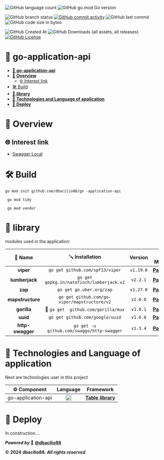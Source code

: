 ![GitHub language count](https://img.shields.io/github/languages/count/dbacilio88/go-application-api?style=social&logo=go)
![GitHub go.mod Go version](https://img.shields.io/github/go-mod/go-version/dbacilio88/go-application-api?style=social)

![GitHub branch status](https://img.shields.io/github/checks-status/dbacilio88/go-application-api/master)
[![GitHub commit activity](https://img.shields.io/github/commit-activity/t/dbacilio88/go-application-api)](https://github.com/dbacilio88/go-application-api/graphs/commit-activity)
![GitHub last commit](https://img.shields.io/github/last-commit/dbacilio88/go-application-api)
![GitHub code size in bytes](https://img.shields.io/github/languages/code-size/dbacilio88/go-application-api)

![GitHub Created At](https://img.shields.io/github/created-at/dbacilio88/go-application-api)
![GitHub Downloads (all assets, all releases)](https://img.shields.io/github/downloads/dbacilio88/go-application-api/total)
[![GitHub License](https://img.shields.io/github/license/dbacilio88/go-application-api)](LICENSE)

# 🤖 **go-application-api**

<!-- TOC -->
* [🤖 **go-application-api**](#-go-application-api)
* [📖 **Overview**](#-overview)
  * [🌐 Interest link](#-interest-link)
* [🛠️ Build](#-build)
* [🧪 **library**](#-library)
* [🧩 **Technologies and Language of application**](#-technologies-and-language-of-application)
* [🚀 **Deploy**](#-deploy)
<!-- TOC -->

# 📖 **Overview**

## 🌐 Interest link

* [Swagger Local](http://localhost:8001/swagger/index.html)

# 🛠️ Build

```shell
go mod init github.com/dbacilio88/go -application-api
```

```shell
 go mod tidy
```

```shell
 go mod vendor
```

# 🧪 **library**

modules used in tha application:

|     📄 Name      |               🪛 Installation                |  Version  |                               📦 Module                               |                       🪼 GitHub                        |
|:----------------:|:--------------------------------------------:|:---------:|:---------------------------------------------------------------------:|:------------------------------------------------------:|
|    **viper**     |       `go get github.com/spf13/viper`        | `v1.19.0` |       [**Package**](https://pkg.go.dev/github.com/spf13/viper)        |        [GitHub](https://github.com/spf13/viper)        |
|  **lumberjack**  |  `go get gopkg.in/natefinch/lumberjack.v2`   | `v2.2.1`  |  [**Package**](https://pkg.go.dev/gopkg.in/natefinch/lumberjack.v2)   | [**GitHub**](https://github.com/natefinch/lumberjack)  |
|     **zap**      |           `go get go.uber.org/zap`           | `v1.27.0` |           [**Package**](https://pkg.go.dev/go.uber.org/zap)           |      [**GitHub**](https://github.com/uber-go/zap)      |
| **mapstructure** | `go get github.com/go-viper/mapstructure/v2` | `v2.0.0`  | [**Package**](https://pkg.go.dev/github.com/go-viper/mapstructure/v2) | [**GitHub**](https://github.com/go-viper/mapstructure) |
|   **gorilla**    |     🐒 `go get  github.com/gorilla/mux`      | `v1.8.1`  |       [**Package**](https://pkg.go.dev/github.com/gorilla/mux)        |      [**GitHub**](https://github.com/gorilla/mux)      |
|     **uuid**     |       `go get github.com/google/uuid`        | `v1.6.0`  |       [**Package**](https://pkg.go.dev/github.com/google/uuid)        |      [**GitHub**](https://github.com/google/uuid)      |
| **http-swagger** |  `go get -u github.com/swaggo/http-swagger`  | `v1.3.4`  |   [**Package**](https://pkg.go.dev/github.com/swaggo/http-swagger)    |  [**GitHub**](https://github.com/swaggo/http-swagger)  |

# 🧩 **Technologies and Language of application**

Next are technologies user in this project

|    ⚙️ Component    |                                  Language                                   |           Framework            |
|:------------------:|:---------------------------------------------------------------------------:|:------------------------------:|
| go-application-api | <img src="https://go.dev/images/favicon-gopher.svg" width="20" height="20"> | [**Table library**](#-library) |

# 🚀 **Deploy**

In construction...

**_Powered by_** 👻 [**@dbacilio88**](https://github.com/dbacilio88)

©️ **2024** **dbacilio88**. **_All rights reserved_** 